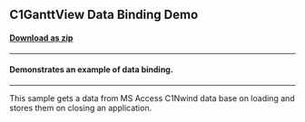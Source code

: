## C1GanttView Data Binding Demo
#### [Download as zip](https://minhaskamal.github.io/DownGit/#/home?url=https://github.com/GrapeCity/ComponentOne-WinForms-Samples/tree/master/NetFramework\GanttView\CS\DataBinding)
____
#### Demonstrates an example of data binding.
____
This sample gets a data from MS Access C1Nwind data base on loading and stores them on closing an application. 